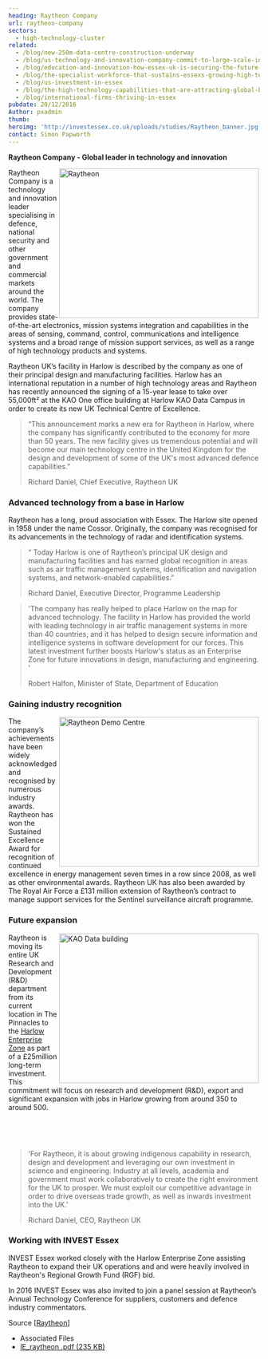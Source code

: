 ```yaml
---
heading: Raytheon Company
url: raytheon-company
sectors:
  - high-technology-cluster
related:
  - /blog/new-250m-data-centre-construction-underway
  - /blog/us-technology-and-innovation-company-commit-to-large-scale-investment-in-es
  - /blog/education-and-innovation-how-essex-uk-is-securing-the-future-of-its-high-te
  - /blog/the-specialist-workforce-that-sustains-essexs-growing-high-technology-clust
  - /blog/us-investment-in-essex
  - /blog/the-high-technology-capabilities-that-are-attracting-global-businesses-to-e
  - /blog/international-firms-thriving-in-essex
pubdate: 20/12/2016
Author: pxadmin
thumb: 
heroimg: 'http://investessex.co.uk/uploads/studies/Raytheon_banner.jpg'
contact: Simon Papworth
---
```

 <p><strong>Raytheon Company - Global leader in technology and innovation</strong></p><p><img alt='Raytheon ' src='http://www.investessex.co.uk/uploads/about/DTR_4_400.jpg' style='width: 400px; height: 300px; margin-left: 2px; margin-right: 2px; float: right;'/>Raytheon Company is a technology and innovation leader specialising in defence, national security and other government and commercial markets around the world. The company provides state-of-the-art electronics, mission systems integration and capabilities in the areas of sensing, command, control, communications and intelligence systems and a broad range of mission support services, as well as a range of high technology products and systems.</p><p>Raytheon UK’s facility in Harlow is described by the company as one of their principal design and manufacturing facilities. Harlow has an international reputation in a number of high technology areas and Raytheon has recently announced the signing of a 15-year lease to take over 55,000ft² at the KAO One office building at Harlow KAO Data Campus in order to create its new UK Technical Centre of Excellence.</p><blockquote><p>“This announcement marks a new era for Raytheon in Harlow, where the company has significantly contributed to the economy for more than 50 years. The new facility gives us tremendous potential and will become our main technology centre in the United Kingdom for the design and development of some of the UK's most advanced defence capabilities.”</p><p>Richard Daniel, Chief Executive, Raytheon UK</p></blockquote><h3>Advanced technology from a base in Harlow</h3><p>Raytheon has a long, proud association with Essex. The Harlow site opened in 1958 under the name Cossor. Originally, the company was recognised for its advancements in the technology of radar and identification systems.</p><blockquote><p>“ Today Harlow is one of Raytheon’s principal UK design and manufacturing facilities and has earned global recognition in areas such as air traffic management systems, identification and navigation systems, and network-enabled capabilities.”</p><p>Richard Daniel, Executive Director, Programme Leadership</p></blockquote><blockquote><p>'The company has really helped to place Harlow on the map for advanced technology. The facility in Harlow has provided the world with leading technology in air traffic management systems in more than 40 countries, and it has helped to design secure information and intelligence systems in software development for our forces. This latest investment further boosts Harlow's status as an Enterprise Zone for future innovations in design, manufacturing and engineering. '</p><p>Robert Halfon, Minister of State, Department of Education</p></blockquote><h3>Gaining industry recognition</h3><p><img alt='Raytheon Demo Centre' src='http://www.investessex.co.uk/uploads/about/Diversity_Image_at_Demo_Center_400.jpg' style='width: 400px; height: 300px; margin-left: 2px; margin-right: 2px; float: right;'/>The company’s achievements have been widely acknowledged and recognised by numerous industry awards. Raytheon has won the Sustained Excellence Award for recognition of continued excellence in energy management seven times in a row since 2008, as well as other environmental awards. Raytheon UK has also been awarded by The Royal Air Force a £131 million extension of Raytheon’s contract to manage support services for the Sentinel surveillance aircraft programme.</p><h3>Future expansion</h3><p><img alt='KAO Data building ' src='http://www.investessex.co.uk/uploads/about/DSC_6775d_400.jpg' style='width: 400px; height: 300px; margin-left: 2px; margin-right: 2px; float: right;'/>Raytheon is moving its entire UK Research and Development (R&amp;D) department from its current location in The Pinnacles to the <a href='http://investessex.co.uk/studies/place-studies/harlow_enterprise' target='_blank'>Harlow Enterprise Zone</a> as part of a £25million long-term investment. This commitment will focus on research and development (R&amp;D), export and significant expansion with jobs in Harlow growing from around 350 to around 500.</p><p> </p><p> </p><blockquote><p>'For Raytheon, it is about growing indigenous capability in research, design and development and leveraging our own investment in science and engineering. Industry at all levels, academia and government must work collaboratively to create the right environment for the UK to prosper. We must exploit our competitive advantage in order to drive overseas trade growth, as well as inwards investment into the UK.'</p><p>Richard Daniel, CEO, Raytheon UK</p></blockquote><h3>Working with INVEST Essex</h3><p>INVEST Essex worked closely with the Harlow Enterprise Zone assisting Raytheon to expand their UK operations and and were heavily involved in Raytheon's Regional Growth Fund (RGF) bid.</p><p>In 2016 INVEST Essex was also invited to join a panel session at Raytheon’s Annual Technology Conference for suppliers, customers and defence industry commentators.</p><p>Source [<a href='http://www.raytheon.co.uk/' target='_blank'>Raytheon</a>]</p> <ul class='downloadable-files'><li class='header'>Associated Files</li><li><a alt='' class='btn' href='http://investessex.co.uk/uploads/studies/IE_raytheon.pdf' target='_blank'>IE_raytheon .pdf <span>(235 KB)</span></a></li></ul>